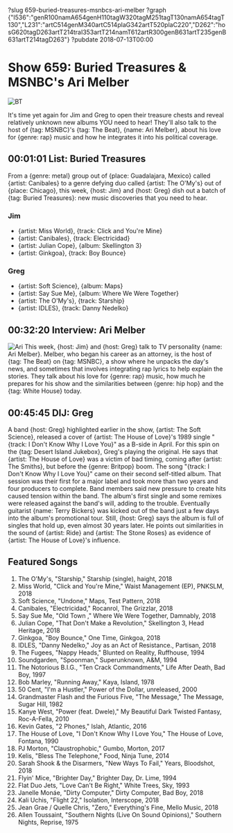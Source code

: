 ?slug 659-buried-treasures-msnbcs-ari-melber
?graph {"I536":"genR100namA654genH110tagW320tagM251tagT130namA654tagT130","L231":"artC514genM340artC514plaG342artT520plaC220","D262":"hosG620tagD263artT214traI353artT214namT612artR300genB631artT235genB631artT214tagD263"}
?pubdate 2018-07-13T00:00

# Show 659: Buried Treasures & MSNBC's Ari Melber

![BT](//static.soundopinions.org/images/2018/BT_1.jpg)

It's time yet again for Jim and Greg to open their treasure chests and reveal relatively unknown new albums YOU need to hear! They'll also talk to the host of {tag: MSNBC}'s {tag: The Beat}, {name: Ari Melber}, about his love for {genre: rap} music and how he integrates it into his political coverage.



## 00:01:01 List: Buried Treasures
 From a {genre: metal} group out of {place: Guadalajara, Mexico} called {artist: Canibales} to a genre defying duo called {artist: The O'My's} out of {place: Chicago}, this week, {host: Jim} and {host: Greg} dish out a batch of {tag: Buried Treasures}: new music discoveries that you need to hear. 

### Jim
- {artist: Miss World}, {track: Click and You're Mine}
- {artist: Canibales}, {track: Electricidad}
- {artist: Julian Cope}, {album: Skellington 3}
- {artist: Ginkgoa}, {track: Boy Bounce}

### Greg
- {artist: Soft Science}, {album: Maps}
- {artist: Say Sue Me}, {album: Where We Were Together}
- {artist: The O'My's}, {track: Starship} 
- {artist: IDLES}, {track: Danny Nedelko}


## 00:32:20 Interview: Ari Melber
![Ari](//static.soundopinions.org/images/2018/ari_melber.jpg)
This week, {host: Jim} and {host: Greg} talk to TV personality {name: Ari Melber}. Melber, who began his career as an attorney, is the host of {tag: The Beat} on {tag: MSNBC}, a show where he unpacks the day's news, and sometimes that involves integrating rap lyrics to help explain the stories. They talk about his love for {genre: rap} music, how much he prepares for his show and the similarities between {genre: hip hop} and the {tag: White House} today.


## 00:45:45 DIJ: Greg
A band {host: Greg} highlighted earlier in the show, {artist: The Soft Science}, released a cover of {artist: The House of Love}'s 1989 single "{track: I Don't Know Why I Love You}" as a B-side in April. For this spin on the {tag: Desert Island Jukebox}, Greg's playing the original. He says that {artist: The House of Love} was a victim of bad timing, coming after {artist: The Smiths}, but before the {genre: Britpop} boom. The song "{track: I Don't Know Why I Love You}" came on their second self-titled album. That session was their first for a major label and took more than two years and four producers to complete. Band members said new pressure to create hits caused tension within the band. The album's first single and some remixes were released against the band's will, adding to the trouble. Eventually guitarist {name: Terry Bickers} was kicked out of the band just a few days into the album's promotional tour. Still, {host: Greg} says the album is full of singles that hold up, even almost 30 years later. He points out similarities in the sound of {artist: Ride} and {artist: The Stone Roses} as evidence of {artist: The House of Love}'s influence. 


## Featured Songs
1. The O'My's, "Starship," Starship (single), haight, 2018
1. Miss World, "Click and You're Mine," Waist Management (EP), PNKSLM, 2018
1. Soft Science, "Undone," Maps, Test Pattern, 2018
1. Canibales, "Electricidad," Rocanrol, The Grizzlar, 2018
1. Say Sue Me, "Old Town ," Where We Were Together, Damnably, 2018
1. Julian Cope, "That Don't Make a Revolution," Skellington 3, Head Heritage, 2018
1. Ginkgoa, "Boy Bounce," One Time, Ginkgoa, 2018
1. IDLES, "Danny Nedelko," Joy as an Act of Resistance., Partisan, 2018
1. The Fugees, "Nappy Heads," Blunted on Reality, Ruffhouse, 1994
1. Soundgarden, "Spoonman," Superunknown, A&M, 1994
1. The Notorious B.I.G., "Ten Crack Commandments," Life After Death, Bad Boy, 1997
1. Bob Marley, "Running Away," Kaya, Island, 1978
1. 50 Cent, "I'm a Hustler," Power of the Dollar, unreleased, 2000
1. Grandmaster Flash and the Furious Five, "The Message," The Message, Sugar Hill, 1982
1. Kanye West, "Power (feat. Dwele)," My Beautiful Dark Twisted Fantasy, Roc-A-Fella, 2010
1. Kevin Gates, "2 Phones," Islah, Atlantic, 2016
1. The House of Love, "I Don't Know Why I Love You," The House of Love, Fontana, 1990
1. PJ Morton, "Claustrophobic," Gumbo, Morton, 2017
1. Kelis, "Bless The Telephone," Food, Ninja Tune, 2014
1. Sarah Shook & the Disarmers, "New Ways To Fail," Years, Bloodshot, 2018
1. Flyin' Mice, "Brighter Day," Brighter Day, Dr. Lime, 1994
1. Flat Duo Jets, "Love Can't Be Right," White Trees, Sky, 1993
1. Janelle Monáe, "Dirty Computer," Dirty Computer, Bad Boy, 2018
1. Kali Uchis, "Flight 22," Isolation, Interscope, 2018
1. Jean Grae / Quelle Chris, "Zero," Everything's Fine, Mello Music, 2018
1. Allen Toussaint, "Southern Nights (Live On Sound Opinions)," Southern Nights, Reprise, 1975
